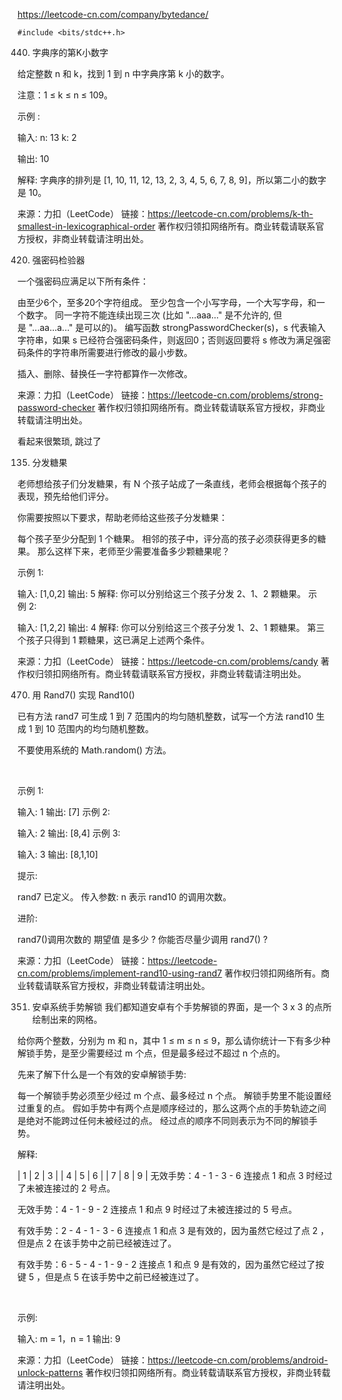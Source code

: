 https://leetcode-cn.com/company/bytedance/

`#include <bits/stdc++.h>`




440. 字典序的第K小数字


给定整数 n 和 k，找到 1 到 n 中字典序第 k 小的数字。

注意：1 ≤ k ≤ n ≤ 109。

示例 :

输入:
n: 13   k: 2

输出:
10

解释:
字典序的排列是 [1, 10, 11, 12, 13, 2, 3, 4, 5, 6, 7, 8, 9]，所以第二小的数字是 10。

来源：力扣（LeetCode）
链接：https://leetcode-cn.com/problems/k-th-smallest-in-lexicographical-order
著作权归领扣网络所有。商业转载请联系官方授权，非商业转载请注明出处。




420. 强密码检验器


一个强密码应满足以下所有条件：

由至少6个，至多20个字符组成。
至少包含一个小写字母，一个大写字母，和一个数字。
同一字符不能连续出现三次 (比如 "...aaa..." 是不允许的, 但是 "...aa...a..." 是可以的)。
编写函数 strongPasswordChecker(s)，s 代表输入字符串，如果 s 已经符合强密码条件，则返回0；否则返回要将 s 修改为满足强密码条件的字符串所需要进行修改的最小步数。

插入、删除、替换任一字符都算作一次修改。

来源：力扣（LeetCode）
链接：https://leetcode-cn.com/problems/strong-password-checker
著作权归领扣网络所有。商业转载请联系官方授权，非商业转载请注明出处。


看起来很繁琐, 跳过了


135. 分发糖果

老师想给孩子们分发糖果，有 N 个孩子站成了一条直线，老师会根据每个孩子的表现，预先给他们评分。

你需要按照以下要求，帮助老师给这些孩子分发糖果：

每个孩子至少分配到 1 个糖果。
相邻的孩子中，评分高的孩子必须获得更多的糖果。
那么这样下来，老师至少需要准备多少颗糖果呢？

示例 1:

输入: [1,0,2]
输出: 5
解释: 你可以分别给这三个孩子分发 2、1、2 颗糖果。
示例 2:

输入: [1,2,2]
输出: 4
解释: 你可以分别给这三个孩子分发 1、2、1 颗糖果。
     第三个孩子只得到 1 颗糖果，这已满足上述两个条件。

来源：力扣（LeetCode）
链接：https://leetcode-cn.com/problems/candy
著作权归领扣网络所有。商业转载请联系官方授权，非商业转载请注明出处。



470. 用 Rand7() 实现 Rand10()

已有方法 rand7 可生成 1 到 7 范围内的均匀随机整数，试写一个方法 rand10 生成 1 到 10 范围内的均匀随机整数。

不要使用系统的 Math.random() 方法。

 

示例 1:

输入: 1
输出: [7]
示例 2:

输入: 2
输出: [8,4]
示例 3:

输入: 3
输出: [8,1,10]
 

提示:

rand7 已定义。
传入参数: n 表示 rand10 的调用次数。
 

进阶:

rand7()调用次数的 期望值 是多少 ?
你能否尽量少调用 rand7() ?

来源：力扣（LeetCode）
链接：https://leetcode-cn.com/problems/implement-rand10-using-rand7
著作权归领扣网络所有。商业转载请联系官方授权，非商业转载请注明出处。



351. 安卓系统手势解锁
我们都知道安卓有个手势解锁的界面，是一个 3 x 3 的点所绘制出来的网格。

给你两个整数，分别为 ​​m 和 n，其中 1 ≤ m ≤ n ≤ 9，那么请你统计一下有多少种解锁手势，是至少需要经过 m 个点，但是最多经过不超过 n 个点的。

 

先来了解下什么是一个有效的安卓解锁手势:

每一个解锁手势必须至少经过 m 个点、最多经过 n 个点。
解锁手势里不能设置经过重复的点。
假如手势中有两个点是顺序经过的，那么这两个点的手势轨迹之间是绝对不能跨过任何未被经过的点。
经过点的顺序不同则表示为不同的解锁手势。

解释:

| 1 | 2 | 3 |
| 4 | 5 | 6 |
| 7 | 8 | 9 |
无效手势：4 - 1 - 3 - 6
连接点 1 和点 3 时经过了未被连接过的 2 号点。

无效手势：4 - 1 - 9 - 2
连接点 1 和点 9 时经过了未被连接过的 5 号点。

有效手势：2 - 4 - 1 - 3 - 6
连接点 1 和点 3 是有效的，因为虽然它经过了点 2 ，但是点 2 在该手势中之前已经被连过了。

有效手势：6 - 5 - 4 - 1 - 9 - 2
连接点 1 和点 9 是有效的，因为虽然它经过了按键 5 ，但是点 5 在该手势中之前已经被连过了。

 

示例:

输入: m = 1，n = 1
输出: 9

来源：力扣（LeetCode）
链接：https://leetcode-cn.com/problems/android-unlock-patterns
著作权归领扣网络所有。商业转载请联系官方授权，非商业转载请注明出处。